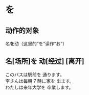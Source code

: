 # を

## 动作的对象

名**を**动（这里的“を”读作“お”）

## 名\[场所\]を 动\[经过\] \[离开\]

<sentences>
  <div>このバスは駅前を 通ります。</div>
  <div>李さんは毎朝 7 時に家を 出ます。</div>
  <div>わたしは来年大学を 卒業します。</div>
</sentences>
